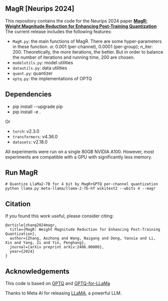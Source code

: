 ## MagR [Neurips 2024]

This repository contains the code for the Neurips 2024 paper [**MagR: Weight Magnitude Reduction for Enhancing Post-Training Quantization**](https://arxiv.org/abs/2406.00800) The current release includes the following features:

* `MagR.py`: the main functions of MagR. There are some hyper-parameters in these function. $\alpha$: 0.001 (per-channel), 0.0001 (per-group); n_iter: 200. Theoretically, the more iterations, the better. But in order to balance the number of iterations and running time, 200 are chosen.
* `modelutils.py`: model utilities
* `datautils.py`: data utilities
* `quant.py`: quantizer
* `optq.py`: the implementations of OPTQ


## Dependencies

* pip install --upgrade pip 
* pip install -e .

Or
* `torch`: v2.3.0
* `transformers`: v4.36.0
* `datasets`: v2.18.0

All experiments were run on a single 80GB NVIDIA A100. However, most experiments are compatible with a GPU with significantly less memory.


## Run MagR

```
# Quantize LlaMa2-7B for 4 bit by MagR+GPTQ per-channel quantization
python llama.py meta-llama/llama-2-7b-hf wikitext2 --wbits 4 --magr

```

## Citation

If you found this work useful, please consider citing:
```
@article{zhang2024magr,
  title={MagR: Weight Magnitude Reduction for Enhancing Post-Training Quantization},
  author={Zhang, Aozhong and Wang, Naigang and Deng, Yanxia and Li, Xin and Yang, Zi and Yin, Penghang},
  journal={arXiv preprint arXiv:2406.00800},
  year={2024}
}
```

## Acknowledgements
This code is based on [GPTQ](https://github.com/IST-DASLab/gptq) and [GPTQ-for-LLaMa](https://github.com/qwopqwop200/GPTQ-for-LLaMa)

Thanks to Meta AI for releasing [LLaMA](https://arxiv.org/abs/2302.13971), a powerful LLM.
